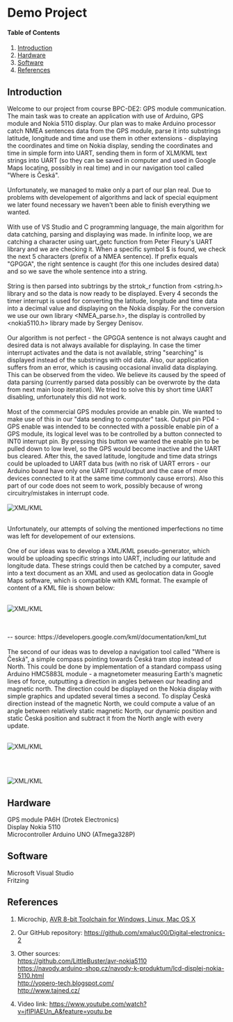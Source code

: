 
# Demo Project

#### Table of Contents

1. [Introduction](#introduction)
2. [Hardware](#hardware)
3. [Software](#software)
4. [References](#references)

## Introduction
Welcome to our project from course BPC-DE2: GPS module communication.
<br/>
The main task was to create an application with use of Arduino, GPS module and Nokia 5110 display. Our plan was to make Arduino processor catch NMEA sentences data from the GPS module, parse it into substrings latitude, longitude and time and use them in other extensions - displaying the coordinates and time on Nokia display, sending the coordinates and time in simple form into UART, sending them in form of XLM/KML text strings into UART (so they can be saved in computer and used in Google Maps locating, possibly in real time) and in our navigation tool called "Where is Česká".
<br/>
<br/>
Unfortunately, we managed to make only a part of our plan real. Due to problems with developement of algorithms and lack of special equipment we later found necessary we haven't been able to finish everything we wanted.
<br/>
<br/>
With use of VS Studio and C programming language, the main algorithm for data catching, parsing and displaying was made. In infinite loop, we are catching a character using uart_getc function from Peter Fleury's UART library and we are checking it. When a specific symbol $ is found, we check the next 5 characters (prefix of a NMEA sentence). If prefix equals "GPGGA", the right sentence is caught (for this one includes desired data) and so we save the whole sentence into a string. 
<br/>
<br/>
String is then parsed into subtrings by the strtok_r function from <string.h> library and so the data is now ready to be displayed. Every 4 seconds the timer interrupt is used for converting the latitude, longitude and time data into a decimal value and displaying on the Nokia display. For the conversion we use our own library <NMEA_parse.h>, the display is controlled by <nokia5110.h> library made by Sergey Denisov. 
<br/>
<br/>
Our algorithm is not perfect - the GPGGA sentence is not always caught and desired data is not always available for displaying. In case the timer interrupt activates and the data is not available, string "searching" is displayed instead of the substrings with old data. Also, our application suffers from an error, which is causing occasional invalid data displaying. This can be observed from the video. We believe its caused by the speed of data parsing (currently parsed data possibly can be overwrote by the data from next main loop iteration). We tried to solve this by short time UART disabling, unfortunately this did not work. 
<br/>
<br/>
Most of the commercial GPS modules provide an enable pin. We wanted to make use of this in our "data sending to computer" task. Output pin PD4 - GPS enable was intended to be connected with a possible enable pin of a GPS module, its logical level was to be controlled by a button connected to INT0 interrupt pin. By pressing this button we wanted the enable pin to be pulled down to low level, so the GPS would become inactive and the UART bus cleared. After this, the saved latitude, longitude and time data strings could be uploaded to UART data bus (with no risk of UART errors - our Arduino board have only one UART input/output and the case of more devices connected to it at the same time commonly cause errors). Also this part of our code does not seem to work, possibly because of wrong circuitry/mistakes in interrupt code.
<br/>
<br/>
![XML/KML](https://github.com/xmaluc00/Digital-electronics-2/blob/master/projects/GPS/vyvojovydiagram.PNG)
<br/>
<br/>

Unfortunately, our attempts of solving the mentioned imperfections no time was left for developement of our extensions.
<br/>
<br/>
One of our ideas was to develop a XML/KML pseudo-generator, which would be uploading specific strings into UART, including our latitude and longitude data. These strings could then be catched by a computer, saved into a text document as an XML and used as geolocation data in Google Maps software, which is compatible with KML format. The example of content of a KML file is shown below:
<br/>
<br/>

![XML/KML](https://github.com/xmaluc00/Digital-electronics-2/blob/master/projects/GPS/kml.PNG)

<br/>
<br/>
-- source: https://developers.google.com/kml/documentation/kml_tut
<br/>
<br/>
The second of our ideas was to develop a navigation tool called "Where is Česká", a simple compass pointing towards Česká tram stop instead of North. This could be done by implementation of a standard compass using Arduino HMC5883L module - a magnetometer measuring Earth's magnetic lines of force, outputting a direction in angles between our heading and magnetic north. The direction could be displayed on the Nokia display with simple graphics and updated several times a second. To display Česká direction instead of the magnetic North, we could compute a value of an angle between relatively static magnetic North, our dynamic position and static Česká position and subtract it from the North angle with every update. 
<br/>
<br/>

![XML/KML](https://github.com/xmaluc00/Digital-electronics-2/blob/master/projects/GPS/ceska1.PNG)

<br/>
<br/>

![XML/KML](https://github.com/xmaluc00/Digital-electronics-2/blob/master/projects/GPS/mapa.PNG)




## Hardware
GPS module PA6H (Drotek Electronics) <br/>  Display Nokia 5110 <br/> Microcontroller Arduino UNO (ATmega328P) <br/>

## Software
Microsoft Visual Studio <br/>
Fritzing 

## References
1. Microchip, [AVR 8-bit Toolchain for Windows, Linux, Mac OS X](https://www.microchip.com/mplab/avr-support/avr-and-arm-toolchains-c-compilers)

2. Our GitHub repository: https://github.com/xmaluc00/Digital-electronics-2

3. Other sources: <br/>  https://github.com/LittleBuster/avr-nokia5110 <br/> https://navody.arduino-shop.cz/navody-k-produktum/lcd-displej-nokia-5110.html <br/> http://yopero-tech.blogspot.com/ <br/> http://www.tajned.cz/ 
4. Video link: https://www.youtube.com/watch?v=jfIPIAEUn_A&feature=youtu.be
